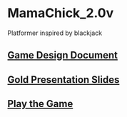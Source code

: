 # MamaChick_2.0v
Platformer inspired by blackjack

## [Game Design Document](https://docs.google.com/document/d/1DIdDQicoc2tzeicHaqRpezNrMyfghuxSIYCXHeo6f08/edit#heading=h.a2s9dmlvwxp2)

## [Gold Presentation Slides](https://docs.google.com/presentation/d/1JLnsKLyFmHb_k_yttrtShvD7zzileBw4lP8AUnmliVk/edit#slide=id.g29f97bc5a4f_0_474)

## [Play the Game](https://play.unity.com/mg/other/mamachick_gold_build)
